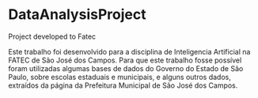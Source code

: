 # DataAnalysisProject
Project developed to Fatec


Este trabalho foi desenvolvido para a disciplina de Inteligencia Artificial na FATEC de São José dos Campos.
Para que este trabalho fosse possível foram utilizadas algumas bases de dados do Governo do Estado de São Paulo, sobre escolas estaduais
e municipais, e alguns outros dados, extraídos da página da Prefeitura Municipal de São José dos Campos.

